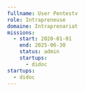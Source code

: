 ```yaml
---
fullname: User Pentestv
role: Intrapreneuse
domaine: Intraprenariat
missions:
  - start: 2020-01-01
    end: 2025-06-30
    status: admin
    startups:
      - didoc
startups:
  - didoc
---
```

